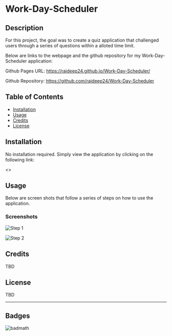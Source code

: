 # Work-Day-Scheduler

## Description

For this project, the goal was to create a quiz application that challenged users through a series of questions within a alloted time limit.

Below are links to the webpage and the github repository for my Work-Day-Scheduler application:

Github Pages URL: <https://rajdeep24.github.io/Work-Day-Scheduler/>

Github Repository: <https://github.com/rajdeep24/Work-Day-Scheduler>

## Table of Contents

- [Installation](#installation)
- [Usage](#usage)
- [Credits](#credits)
- [License](#license)

## Installation

No installation required. Simply view the application by clicking on the following link:

<>

## Usage

Below are screen shots that follow a series of steps on how to use the application.

### Screenshots

![Step 1](./assets/images/Code_Quiz_Application.PNG)

![Step 2](./assets/images/Code_Quiz_Application.PNG)

## Credits

TBD

## License

TBD

---

## Badges

![badmath](https://img.shields.io/website?down_color=yellow&down_message=Ofline&up_color=Blue&up_message=Online&url=https%3A%2F%2Fimg.shields.io%2Fwebsite%2FPROTOCOL%2FURLREST.svg.)
